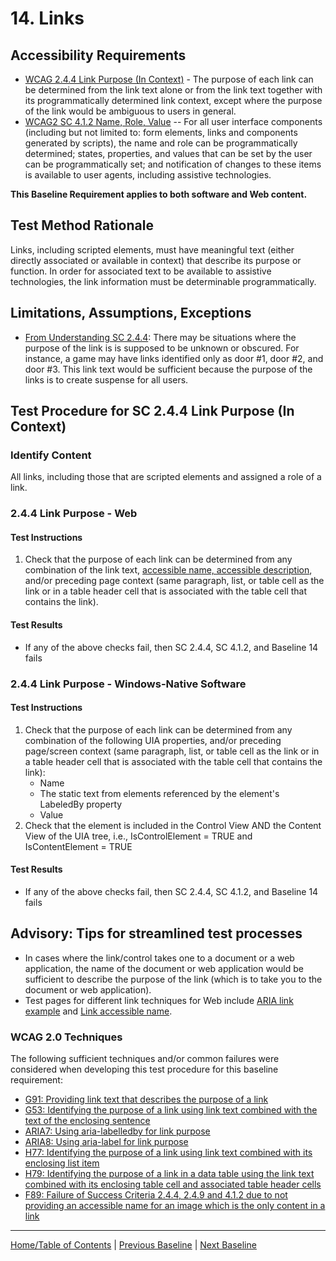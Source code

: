 # 14. Links 
## Accessibility Requirements
* [WCAG 2.4.4 Link Purpose (In Context)](https://www.w3.org/TR/UNDERSTANDING-WCAG20/navigation-mechanisms-refs.html) - The purpose of each link can be determined from the link text alone or from the link text together with its programmatically determined link context, except where the purpose of the link would be ambiguous to users in general.
* [WCAG2 SC 4.1.2 Name, Role, Value](https://www.w3.org/WAI/WCAG21/Understanding/name-role-value.html) -- For all user interface components (including but not limited to: form elements, links and components generated by scripts), the name and role can be programmatically determined; states, properties, and values that can be set by the user can be programmatically set; and notification of changes to these items is available to user agents, including assistive technologies.

**This Baseline Requirement applies to both software and Web content.**

## Test Method Rationale
Links, including scripted elements, must have meaningful text (either directly associated or available in context) that describe its purpose or function. In order for associated text to be available to assistive technologies, the link information must be determinable programmatically.

## Limitations, Assumptions, Exceptions
* [From Understanding SC 2.4.4](https://www.w3.org/TR/UNDERSTANDING-WCAG20/navigation-mechanisms-refs.html): There may be situations where the purpose of the link is is supposed to be unknown or obscured. For instance, a game may have links identified only as door #1, door #2, and door #3. This link text would be sufficient because the purpose of the links is to create suspense for all users.

## Test Procedure for SC 2.4.4 Link Purpose (In Context)
### Identify Content
All links, including those that are scripted elements and assigned a role of a link.

### 2.4.4 Link Purpose - Web
#### Test Instructions
1. Check that the purpose of each link can be determined from any combination of the link text, [accessible name, accessible description](https://www.w3.org/TR/html-aam-1.0/#accessible-name-and-description-computation), and/or preceding page context (same paragraph, list, or table cell as the link or in a table header cell that is associated with the table cell that contains the link).

#### Test Results
* If any of the above checks fail, then SC 2.4.4, SC 4.1.2, and Baseline 14 fails

### 2.4.4 Link Purpose - Windows-Native Software
#### Test Instructions
1. Check that the purpose of each link can be determined from any combination of the following UIA properties, and/or preceding page/screen context (same paragraph, list, or table cell as the link or in a table header cell that is associated with the table cell that contains the link):
    * Name
    * The static text from elements referenced by the element's LabeledBy property
    * Value
1. Check that the element is included in the Control View AND the Content View of the UIA tree, i.e., IsControlElement = TRUE and IsContentElement = TRUE

#### Test Results
* If any of the above checks fail, then SC 2.4.4, SC 4.1.2, and Baseline 14 fails

## Advisory: Tips for streamlined test processes
* In cases where the link/control takes one to a document or a web application, the name of the document or web application would be sufficient to describe the purpose of the link (which is to take you to the document or web application).
* Test pages for different link techniques for Web include [ARIA link example](https://www.w3.org/TR/2016/WD-wai-aria-practices-1.1-20161214/examples/link/link.html) and [Link accessible name](http://not.webaccessibility.com/link-accessible-name.html). 

### WCAG 2.0 Techniques
The following sufficient techniques and/or common failures were considered when developing this test procedure for this baseline requirement:
* [G91: Providing link text that describes the purpose of a link](https://www.w3.org/TR/WCAG20-TECHS/G91.html)
* [G53: Identifying the purpose of a link using link text combined with the text of the enclosing sentence](https://www.w3.org/TR/WCAG20-TECHS/G53.html)
* [ARIA7: Using aria-labelledby for link purpose](https://www.w3.org/TR/WCAG20-TECHS/ARIA7.html)
* [ARIA8: Using aria-label for link purpose](https://www.w3.org/TR/WCAG20-TECHS/ARIA8.html)
* [H77: Identifying the purpose of a link using link text combined with its enclosing list item](https://www.w3.org/TR/WCAG20-TECHS/H77.html)
* [H79: Identifying the purpose of a link in a data table using the link text combined with its enclosing table cell and associated table header cells](https://www.w3.org/TR/WCAG20-TECHS/H79.html)
* [F89: Failure of Success Criteria 2.4.4, 2.4.9 and 4.1.2 due to not providing an accessible name for an image which is the only content in a link](http://www.w3.org/TR/2016/NOTE-WCAG20-TECHS-20161007/F89)

----------------------------------------
[Home/Table of Contents](index.md) | [Previous Baseline](13Headings.md) | [Next Baseline](15Language.md)
